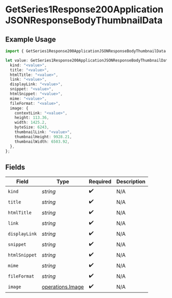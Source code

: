 # GetSeries1Response200ApplicationJSONResponseBodyThumbnailData

## Example Usage

```typescript
import { GetSeries1Response200ApplicationJSONResponseBodyThumbnailData } from "shortgenius/models/operations";

let value: GetSeries1Response200ApplicationJSONResponseBodyThumbnailData = {
  kind: "<value>",
  title: "<value>",
  htmlTitle: "<value>",
  link: "<value>",
  displayLink: "<value>",
  snippet: "<value>",
  htmlSnippet: "<value>",
  mime: "<value>",
  fileFormat: "<value>",
  image: {
    contextLink: "<value>",
    height: 113.36,
    width: 1425.2,
    byteSize: 6243,
    thumbnailLink: "<value>",
    thumbnailHeight: 9928.21,
    thumbnailWidth: 6503.92,
  },
};
```

## Fields

| Field                                                | Type                                                 | Required                                             | Description                                          |
| ---------------------------------------------------- | ---------------------------------------------------- | ---------------------------------------------------- | ---------------------------------------------------- |
| `kind`                                               | *string*                                             | :heavy_check_mark:                                   | N/A                                                  |
| `title`                                              | *string*                                             | :heavy_check_mark:                                   | N/A                                                  |
| `htmlTitle`                                          | *string*                                             | :heavy_check_mark:                                   | N/A                                                  |
| `link`                                               | *string*                                             | :heavy_check_mark:                                   | N/A                                                  |
| `displayLink`                                        | *string*                                             | :heavy_check_mark:                                   | N/A                                                  |
| `snippet`                                            | *string*                                             | :heavy_check_mark:                                   | N/A                                                  |
| `htmlSnippet`                                        | *string*                                             | :heavy_check_mark:                                   | N/A                                                  |
| `mime`                                               | *string*                                             | :heavy_check_mark:                                   | N/A                                                  |
| `fileFormat`                                         | *string*                                             | :heavy_check_mark:                                   | N/A                                                  |
| `image`                                              | [operations.Image](../../models/operations/image.md) | :heavy_check_mark:                                   | N/A                                                  |